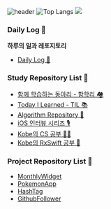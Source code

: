 ![header](https://capsule-render.vercel.app/api?type=waving&color=gradient&height=300&section=header&text=I'm%20Kobe&fontSize=90&fontColor=ffffff)
![Top Langs](https://github-readme-stats.vercel.app/api/top-langs/?username=devKobe24&layout=compact)
<img src = "https://github.com/devKobe24/devKobe24/assets/124736003/4706f36d-e031-430a-9a4a-7005e018ec62">

### Daily Log 📓
**하루의 일과 레포지토리**
- [Daily Log 📓](https://github.com/devKobe24/DailyLog_Kobe)

### Study Repository List 🏀
- [함께 학습하는 동아리 - 함학리 🏘️](https://github.com/devKobe24/HamHakRi)
- [Today I Learned - TIL 📚](https://github.com/devKobe24/TIL)
- [Algorithm Repository 🧩](https://github.com/devKobe24/algorithm)
- [iOS 인터뷰 시리즈 🎙️](https://github.com/devKobe24/iOS-Interview)
- [Kobe의 CS 공부 🧑‍💻](https://github.com/devKobe24/CS)
- [Kobe의 RxSwift 공부 🐉](https://github.com/devKobe24/RxSwift-Study)

### Project Repository List 🏀
- [MonthlyWidget](https://github.com/devKobe24/MonthlyWidget)
- [PokemonApp](https://github.com/devKobe24/pokemonApp)
- [HashTag](https://github.com/devKobe24/hashtag/tree/main)
- [GithubFollower](https://github.com/devKobe24/GithubFollower)
